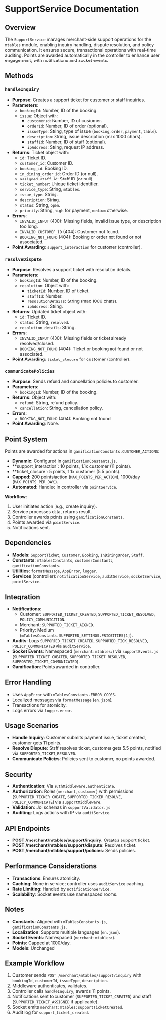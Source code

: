 # SupportService Documentation

## Overview
The `SupportService` manages merchant-side support operations for the `mtables` module, enabling inquiry handling, dispute resolution, and policy communication. It ensures secure, transactional operations with real-time auditing. Points are awarded automatically in the controller to enhance user engagement, with notifications and socket events.

## Methods

### `handleInquiry`
- **Purpose**: Creates a support ticket for customer or staff inquiries.
- **Parameters**:
  - `bookingId`: Number, ID of the booking.
  - `issue`: Object with:
    - `customerId`: Number, ID of customer.
    - `orderId`: Number, ID of order (optional).
    - `issueType`: String, type of issue (`booking`, `order`, `payment`, `table`).
    - `description`: String, issue description (max 1000 chars).
    - `staffId`: Number, ID of staff (optional).
    - `ipAddress`: String, request IP address.
- **Returns**: Ticket object with:
  - `id`: Ticket ID.
  - `customer_id`: Customer ID.
  - `booking_id`: Booking ID.
  - `in_dining_order_id`: Order ID (or null).
  - `assigned_staff_id`: Staff ID (or null).
  - `ticket_number`: Unique ticket identifier.
  - `service_type`: String, `mtables`.
  - `issue_type`: String.
  - `description`: String.
  - `status`: String, `open`.
  - `priority`: String, `high` for payment, `medium` otherwise.
- **Errors**:
  - `INVALID_INPUT` (400): Missing fields, invalid issue type, or description too long.
  - `INVALID_CUSTOMER_ID` (404): Customer not found.
  - `BOOKING_NOT_FOUND` (404): Booking or order not found or not associated.
- **Point Awarding**: `support_interaction` for customer (controller).

### `resolveDispute`
- **Purpose**: Resolves a support ticket with resolution details.
- **Parameters**:
  - `bookingId`: Number, ID of the booking.
  - `resolution`: Object with:
    - `ticketId`: Number, ID of ticket.
    - `staffId`: Number.
    - `resolutionDetails`: String (max 1000 chars).
    - `ipAddress`: String.
- **Returns**: Updated ticket object with:
  - `id`: Ticket ID.
  - `status`: String, `resolved`.
  - `resolution_details`: String.
- **Errors**:
  - `INVALID_INPUT` (400): Missing fields or ticket already resolved/closed.
  - `BOOKING_NOT_FOUND` (404): Ticket or booking not found or not associated.
- **Point Awarding**: `ticket_closure` for customer (controller).

### `communicatePolicies`
- **Purpose**: Sends refund and cancellation policies to customer.
- **Parameters**:
  - `bookingId`: Number, ID of the booking.
- **Returns**: Object with:
  - `refund`: String, refund policy.
  - `cancellation`: String, cancellation policy.
- **Errors**:
  - `BOOKING_NOT_FOUND` (404): Booking not found.
- **Point Awarding**: None.

## Point System
Points are awarded for actions in `gamificationConstants.CUSTOMER_ACTIONS`:
- **Dynamic**: Configured in `gamificationConstants.js`.
- **support_interaction`: 10 points, 1.1x customer (11 points).
- **ticket_closure`: 5 points, 1.1x customer (5.5 points).
- **Capped**: 200 points/action (`MAX_POINTS_PER_ACTION`), 1000/day (`MAX_POINTS_PER_DAY`)).
- **Automated**: Handled in controller via `pointService`.

**Workflow**:
1. User initiates action (e.g., create inquiry).
2. Service processes data, returns result.
3. Controller awards points using `gamificationConstants`.
4. Points awarded via `pointService`.
5. Notifications sent.

## Dependencies
- **Models**: `SupportTicket`, `Customer`, `Booking`, `InDiningOrder`, `Staff`.
- **Constants**: `mTablesConstants`, `customerConstants`, `gamificationConstants`.
- **Utilities**: `formatMessage`, `AppError`, `logger`.
- **Services** (controller): `notificationService`, `auditService`, `socketService`, `pointService`.

## Integration
- **Notifications**:
  - Customer: `SUPPORTED_TICKET_CREATED`, `SUPPORTED_TICKET_RESOLVED`, `POLICY_COMMUNICATION`.
  - Merchant: `SUPPORTED_TICKET_AIGNED`.
  - Priority: Medium (`mTablesConstants.SUPPORTED_SETTINGS.PRIORITIES[1]`).
- **Audits**: Logs `SUPPORTED_TICKET_CREATED`, `SUPPORTED_TICK_RESOLVED`, `POLICY_COMMUNICATED` via `auditService`.
- **Socket Events**: Namespaced (`merchant:mtables:`) via `supportEvents.js` (`SUPPORTED_TICKET_CREATED`, `SUPPORTED_TICKET_RESOLVED`, `SUPPORTED_TICKET_COMMUNICATED`).
- **Gamification**: Points awarded in controller.

## Error Handling
- Uses `AppError` with `mTablesConstants.ERROR_CODES`.
- Localized messages via `formatMessage` (`en.json`).
- Transactions for atomicity.
- Logs errors via `logger.error`.

## Usage Scenarios
- **Handle Inquiry**: Customer submits payment issue, ticket created, customer gets 11 points.
- **Resolve Dispute**: Staff resolves ticket, customer gets 5.5 points, notified via `SUPPORTED_TICKET_RESOLVED`.
- **Communicate Policies**: Policies sent to customer, no points awarded.

## Security
- **Authentication**: Via `authMiddleware.authenticate`.
- **Authorization**: Roles (`merchant`, `customer`) with permissions (`SUPPORTED_TICKER_CREATE`, `SUPPORTED_TICKER_RESOLVE`, `POLICY_COMMUNICATE`) via `supportMiddleware`.
- **Validation**: Joi schemas in `supportValidator.js`.
- **Auditing**: Logs actions with IP via `auditService`.

## API Endpoints
- **POST /merchant/mtables/support/inquiry**: Creates support ticket.
- **POST /merchant/mtables/support/dispute**: Resolves ticket.
- **POST /merchant/mtables/support/policies**: Sends policies.

## Performance Considerations
- **Transactions**: Ensures atomicity.
- **Caching**: None in service; controller uses `auditService` caching.
- **Rate Limiting**: Handled by `notificationService`.
- **Scalability**: Socket events use namespaced rooms.

## Notes
- **Constants**: Aligned with `mTablesConstants.js`, `gamificationConstants.js`.
- **Localization**: Supports multiple languages (`en.json`).
- **Socket Events**: Namespaced (`merchant:mtables:`).
- **Points**: Capped at 1000/day.
- **Models**: Unchanged.

## Example Workflow
1. Customer sends `POST /merchant/mtables/support/inquiry` with `bookingId`, `customerId`, `issueType`, `description`.
2. Middleware authenticates, validates.
3. Controller calls `handleInquiry`, awards 11 points.
4. Notifications sent to customer (`SUPPORTED_TICKET_CREATED`) and staff (`SUPPORTED_TICKET_ASSIGNED` if applicable).
5. Socket emits `merchant:mtables:supportTicketCreated`.
6. Audit log for `support_ticket_created`.